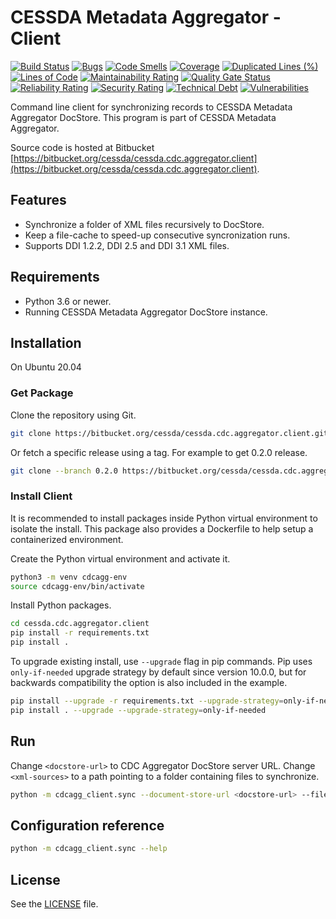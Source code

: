 # CESSDA Metadata Aggregator - Client #

[![Build Status](https://jenkins.cessda.eu/buildStatus/icon?job=cessda.cdc.aggregator.client%2Fmaster)](https://jenkins.cessda.eu/job/cessda.cdc.aggregator.client/job/master/)
[![Bugs](https://sonarqube.cessda.eu/api/project_badges/measure?project=cessda.cdc.aggregator.client&metric=bugs)](https://sonarqube.cessda.eu/dashboard?id=cessda.cdc.aggregator.client)
[![Code Smells](https://sonarqube.cessda.eu/api/project_badges/measure?project=cessda.cdc.aggregator.client&metric=code_smells)](https://sonarqube.cessda.eu/dashboard?id=cessda.cdc.aggregator.client)
[![Coverage](https://sonarqube.cessda.eu/api/project_badges/measure?project=cessda.cdc.aggregator.client&metric=coverage)](https://sonarqube.cessda.eu/dashboard?id=cessda.cdc.aggregator.client)
[![Duplicated Lines (%)](https://sonarqube.cessda.eu/api/project_badges/measure?project=cessda.cdc.aggregator.client&metric=duplicated_lines_density)](https://sonarqube.cessda.eu/dashboard?id=cessda.cdc.aggregator.client)
[![Lines of Code](https://sonarqube.cessda.eu/api/project_badges/measure?project=cessda.cdc.aggregator.client&metric=ncloc)](https://sonarqube.cessda.eu/dashboard?id=cessda.cdc.aggregator.client)
[![Maintainability Rating](https://sonarqube.cessda.eu/api/project_badges/measure?project=cessda.cdc.aggregator.client&metric=sqale_rating)](https://sonarqube.cessda.eu/dashboard?id=cessda.cdc.aggregator.client)
[![Quality Gate Status](https://sonarqube.cessda.eu/api/project_badges/measure?project=cessda.cdc.aggregator.client&metric=alert_status)](https://sonarqube.cessda.eu/dashboard?id=cessda.cdc.aggregator.client)
[![Reliability Rating](https://sonarqube.cessda.eu/api/project_badges/measure?project=cessda.cdc.aggregator.client&metric=reliability_rating)](https://sonarqube.cessda.eu/dashboard?id=cessda.cdc.aggregator.client)
[![Security Rating](https://sonarqube.cessda.eu/api/project_badges/measure?project=cessda.cdc.aggregator.client&metric=security_rating)](https://sonarqube.cessda.eu/dashboard?id=cessda.cdc.aggregator.client)
[![Technical Debt](https://sonarqube.cessda.eu/api/project_badges/measure?project=cessda.cdc.aggregator.client&metric=sqale_index)](https://sonarqube.cessda.eu/dashboard?id=cessda.cdc.aggregator.client)
[![Vulnerabilities](https://sonarqube.cessda.eu/api/project_badges/measure?project=cessda.cdc.aggregator.client&metric=vulnerabilities)](https://sonarqube.cessda.eu/dashboard?id=cessda.cdc.aggregator.client)

Command line client for synchronizing records to CESSDA Metadata Aggregator
DocStore. This program is part of CESSDA Metadata Aggregator.

Source code is hosted at Bitbucket [https://bitbucket.org/cessda/cessda.cdc.aggregator.client](https://bitbucket.org/cessda/cessda.cdc.aggregator.client).


## Features ##

  - Synchronize a folder of XML files recursively to DocStore.
  - Keep a file-cache to speed-up consecutive syncronization runs.
  - Supports DDI 1.2.2, DDI 2.5 and DDI 3.1 XML files.


## Requirements ##

  - Python 3.6 or newer.
  - Running CESSDA Metadata Aggregator DocStore instance.


## Installation ##

On Ubuntu 20.04


### Get Package ###

Clone the repository using Git.

```sh
git clone https://bitbucket.org/cessda/cessda.cdc.aggregator.client.git
```

Or fetch a specific release using a tag. For example to get 0.2.0 release.

```sh
git clone --branch 0.2.0 https://bitbucket.org/cessda/cessda.cdc.aggregator.client.git
```


### Install Client ###

It is recommended to install packages inside Python virtual
environment to isolate the install. This package also provides a
Dockerfile to help setup a containerized environment.

Create the Python virtual environment and activate it.

```sh
python3 -m venv cdcagg-env
source cdcagg-env/bin/activate
```

Install Python packages.

```sh
cd cessda.cdc.aggregator.client
pip install -r requirements.txt
pip install .
```

To upgrade existing install, use ``--upgrade`` flag in pip commands. Pip
uses ``only-if-needed`` upgrade strategy by default since version
10.0.0, but for backwards compatibility the option is also included in
the example.

```sh
pip install --upgrade -r requirements.txt --upgrade-strategy=only-if-needed
pip install . --upgrade --upgrade-strategy=only-if-needed
```


## Run ##

Change ``<docstore-url>`` to CDC Aggregator DocStore server URL. Change
``<xml-sources>`` to a path pointing to a folder containing files to
synchronize.

```sh
python -m cdcagg_client.sync --document-store-url <docstore-url> --file-cache file_cache.pickle <xml-sources>
```


## Configuration reference ##

```sh
python -m cdcagg_client.sync --help
```


## License ##

See the [LICENSE](LICENSE.txt) file.
